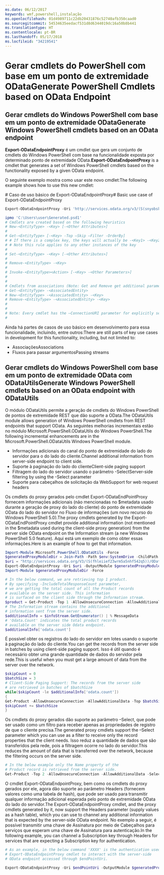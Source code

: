```yaml
---
ms.date: 06/12/2017
keywords: wmf,powershell,instalação
ms.openlocfilehash: 01d4989711c22db20431876c52740afb350caad0
ms.sourcegitcommit: 54534635eedacf531d8d6344019dc16a50b8b441
ms.translationtype: HT
ms.contentlocale: pt-BR
ms.lasthandoff: 05/17/2018
ms.locfileid: "34219541"
---
```

# <a name="generate-powershell-cmdlets-based-on-odata-endpoint"></a><span data-ttu-id="3839f-102">Gerar cmdlets do PowerShell com base em um ponto de extremidade OData</span><span class="sxs-lookup"><span data-stu-id="3839f-102">Generate PowerShell Cmdlets based on OData Endpoint</span></span>
<a name="generate-windows-powershell-cmdlets-based-on-an-odata-endpoint"></a><span data-ttu-id="3839f-103">Gerar cmdlets do Windows PowerShell com base em um ponto de extremidade OData</span><span class="sxs-lookup"><span data-stu-id="3839f-103">Generate Windows PowerShell cmdlets based on an OData endpoint</span></span>
--------------------------------------------------------------

<span data-ttu-id="3839f-104">**Export-ODataEndpointProxy** é um cmdlet que gera um conjunto de cmdlets do Windows PowerShell com base na funcionalidade exposta por determinado ponto de extremidade OData.</span><span class="sxs-lookup"><span data-stu-id="3839f-104">**Export-ODataEndpointProxy** is a cmdlet that generates a set of Windows PowerShell cmdlets based on the functionality exposed by a given OData endpoint.</span></span>

<span data-ttu-id="3839f-105">O seguinte exemplo mostra como usar este novo cmdlet:</span><span class="sxs-lookup"><span data-stu-id="3839f-105">The following example shows how to use this new cmdlet:</span></span>

<span data-ttu-id="3839f-106">\# Caso de uso básico de Export-ODataEndpointProxy</span><span class="sxs-lookup"><span data-stu-id="3839f-106">\# Basic use case of Export-ODataEndpointProxy</span></span>

```powershell
Export-ODataEndpointProxy -Uri 'http://services.odata.org/v3/(S(snyobsk1hhutkb2yulwldgf1))/odata/odata.svc' -OutputModule C:\Users\user\Generated.psd1

ipmo 'C:\Users\user\Generated.psd1'
# Cmdlets are created based on the following heuristics
# New-<EntityType> -<Key> [-<Other Attributes>]
#
# Get-<EntityType> [-<Key> -Top –Skip –Filter -OrderBy]
# # If there is a complex key, the keys will actually be -<Key1> -<Key2>…
# # Note this rule applies to any other instances of the key
#
# Set-<EntityType> -<Key> [-<Other Attributes>]
#
# Remove-<EntityType> -<Key>
#
# Invoke-<EntityType><Action> [-<Key> -<Other Parameters>]
#
#
# Cmdlets from associations (Note: Get and Remove get additional parameter sets)
# Get-<EntityType> -<AssociatedEntity>
# New-<EntityType> -<AssociatedEntity> -<Key>
# Remove-<EntityType> -<AssociatedEntity> -<Key>
#
#
# Note: Every cmdlet has the –ConnectionURI parameter for explicitly setting the URI of the endpoint. This normally uses the same address that you gave the Export-ODataEndpointProxy cmdlet, but can be overridden in this fashion for the sake of similar endpoints.
#
```

<span data-ttu-id="3839f-107">Ainda há partes de casos de uso básico em desenvolvimento para essa funcionalidade, incluindo, entre outros:</span><span class="sxs-lookup"><span data-stu-id="3839f-107">There are still parts of key use cases in development for this functionality, including, but not limited to:</span></span>
-   <span data-ttu-id="3839f-108">Associações</span><span class="sxs-lookup"><span data-stu-id="3839f-108">Associations</span></span>
-   <span data-ttu-id="3839f-109">Fluxos para passar argumentos</span><span class="sxs-lookup"><span data-stu-id="3839f-109">Passing streams</span></span>

<a name="generate-windows-powershell-cmdlets-based-on-an-odata-endpoint-with-odatautils"></a><span data-ttu-id="3839f-110">Gerar cmdlets do Windows PowerShell com base em um ponto de extremidade OData com ODataUtils</span><span class="sxs-lookup"><span data-stu-id="3839f-110">Generate Windows PowerShell cmdlets based on an OData endpoint with ODataUtils</span></span>
------------------------------------------------------------------------------
<span data-ttu-id="3839f-111">O módulo ODataUtils permite a geração de cmdlets do Windows PowerShell de pontos de extremidade REST que dão suporte a OData.</span><span class="sxs-lookup"><span data-stu-id="3839f-111">The ODataUtils module allows generation of Windows PowerShell cmdlets from REST endpoints that support OData.</span></span> <span data-ttu-id="3839f-112">As seguintes melhorias incrementais estão no módulo Microsoft.PowerShell.ODataUtils do Windows PowerShell.</span><span class="sxs-lookup"><span data-stu-id="3839f-112">The following incremental enhancements are in the Microsoft.PowerShell.ODataUtils Windows PowerShell module.</span></span>
-   <span data-ttu-id="3839f-113">Informações adicionais do canal do ponto de extremidade do lado do servidor para o do lado do cliente.</span><span class="sxs-lookup"><span data-stu-id="3839f-113">Channel additional information from server-side endpoint to client side.</span></span>
-   <span data-ttu-id="3839f-114">Suporte à paginação do lado do cliente</span><span class="sxs-lookup"><span data-stu-id="3839f-114">Client-side paging support</span></span>
-   <span data-ttu-id="3839f-115">Filtragem do lado do servidor usando o parâmetro -Select</span><span class="sxs-lookup"><span data-stu-id="3839f-115">Server-side filtering by using the -Select parameter</span></span>
-   <span data-ttu-id="3839f-116">Suporte para cabeçalhos de solicitação da Web</span><span class="sxs-lookup"><span data-stu-id="3839f-116">Support for web request headers</span></span>

<span data-ttu-id="3839f-117">Os cmdlets do proxy gerados pelo cmdlet Export-ODataEndPointProxy fornecem informações adicionais (não mencionadas no $metadata usado durante a geração de proxy do lado do cliente) do ponto de extremidade OData do lado do servidor no Fluxo de informações (um novo recurso do Windows PowerShell 5.0).</span><span class="sxs-lookup"><span data-stu-id="3839f-117">The proxy cmdlets generated by the Export-ODataEndPointProxy cmdlet provide additional information (not mentioned in the $metadata used during the client-side proxy generation) from the server side OData endpoint on the Information stream (a new Windows PowerShell 5.0 feature).</span></span> <span data-ttu-id="3839f-118">Aqui está um exemplo de como obter essas informações.</span><span class="sxs-lookup"><span data-stu-id="3839f-118">Here is an example of how to get that information.</span></span>
```powershell
Import-Module Microsoft.PowerShell.ODataUtils -Force
$generatedProxyModuleDir = Join-Path -Path $env:SystemDrive -ChildPath 'ODataDemoProxy'
$uri = "http://services.odata.org/V3/(S(fhleiief23wrm5a5nhf542q5))/OData/OData.svc/"
Export-ODataEndpointProxy -Uri $uri -OutputModule $generatedProxyModuleDir -Force -AllowUnSecureConnection -Verbose -AllowClobber
Import-Module $generatedProxyModuleDir -Force

# In the below command, we are retrieving top 1 product.
# By specifying -IncludeTotalResponseCount parameter,
# we are getting the total count of all the Product records
# available on the server side. This information
# is surfaced on the client side through the Information stream.
$product = Get-Product -Top 1 -AllowUnsecureConnection -AllowAdditionalData -IncludeTotalResponseCount -InformationVariable infoStream
# The Information stream contains the additional
# information sent from the server side.
$additionalInfo = $infoStream.GetEnumerator() | % MessageData
# 'Odata.Count' indicates the total product records
# available on the server side Odata endpoint.
$additionalInfo['odata.count']
```

<span data-ttu-id="3839f-119">É possível obter os registros do lado do servidor em lotes usando o suporte à paginação do lado do cliente.</span><span class="sxs-lookup"><span data-stu-id="3839f-119">You can get the records from the server side in batches by using client-side paging support.</span></span> <span data-ttu-id="3839f-120">Isso é útil quando é necessário obter uma grande quantidade de dados do servidor pela rede.</span><span class="sxs-lookup"><span data-stu-id="3839f-120">This is useful when you must get a large amount of data from the server over the network.</span></span>
```powershell
$skipCount = 0
$batchSize = 3
# Client-Side Paging Support: The records from the server side
# are retrieved in batches of $batchSize
while($skipCount -le $additionalInfo['odata.count'])
{
Get-Product -AllowUnsecureConnection -AllowAdditionalData -Top $batchSize -Skip $skipCount
$skipCount += $batchSize
}
```

<span data-ttu-id="3839f-121">Os cmdlets do proxy gerados dão suporte ao parâmetro –Select, que pode ser usado como um filtro para receber apenas as propriedades de registro de que o cliente precisa.</span><span class="sxs-lookup"><span data-stu-id="3839f-121">The generated proxy cmdlets support the –Select parameter which you can use as a filter to receive only the record properties that the client needs.</span></span> <span data-ttu-id="3839f-122">Isso reduz a quantidade de dados que são transferidos pela rede, pois a filtragem ocorre no lado do servidor.</span><span class="sxs-lookup"><span data-stu-id="3839f-122">This reduces the amount of data that is transferred over the network, because the filtering occurs on the server side.</span></span>
```powershell
# In the below example only the Name property of the
# Product record is retrieved from the server side.
Get-Product -Top 2 -AllowUnsecureConnection -AllowAdditionalData -Select Name
```

<span data-ttu-id="3839f-123">O cmdlet Export-ODataEndpointProxy, bem como os cmdlets do proxy gerados por ele, agora dão suporte ao parâmetro Headers (fornecem valores como uma tabela de hash), que pode ser usado para transmitir qualquer informação adicional esperada pelo ponto de extremidade OData do lado do servidor.</span><span class="sxs-lookup"><span data-stu-id="3839f-123">The Export-ODataEndpointProxy cmdlet, and the proxy cmdlets generated by it, now support the Headers parameter (supply values as a hash table), which you can use to channel any additional information that is expected by the server-side OData endpoint.</span></span> <span data-ttu-id="3839f-124">No exemplo a seguir, é possível transmitir uma chave de Assinatura por meio de Cabeçalhos para serviços que esperam uma chave de Assinatura para autenticação.</span><span class="sxs-lookup"><span data-stu-id="3839f-124">In the following example, you can channel a Subscription key through Headers for services that are expecting a Subscription key for authentication.</span></span>
```powershell
# As an example, in the below command 'XXXX' is the authentication used by the
# Export-ODataEndpointProxy cmdlet to interact with the server-side
# OData endpoint accessed through $endPointUri.

Export-ODataEndpointProxy -Uri $endPointUri -OutputModule $generatedProxyModuleDir -Force -AllowUnSecureConnection -Verbose -Headers @{'subscription-key'='XXXX'}
```
